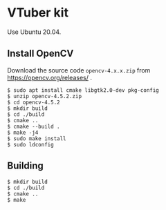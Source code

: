 # VTuber kit

Use Ubuntu 20.04.

## Install OpenCV

Download the source code `opencv-4.x.x.zip`
from https://opencv.org/releases/ .

```
$ sudo apt install cmake libgtk2.0-dev pkg-config
$ unzip opencv-4.5.2.zip
$ cd opencv-4.5.2
$ mkdir build
$ cd ./build
$ cmake ..
$ cmake --build .
$ make -j4
$ sudo make install
$ sudo ldconfig
```

## Building

```
$ mkdir build
$ cd ./build
$ cmake ..
$ make
```
